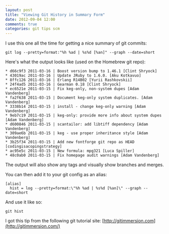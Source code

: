 ```yaml
---
layout: post
title: "Viewing Git History in Summary Form"
date: 2012-09-04 12:00
comments: true
categories: git tips scm
---
```

I use this one all the time for getting a nice summary of git commits:
```
git log --pretty=format:"%h %ad | %s%d [%an]" --graph --date=short
```
Here's what the output looks like (used on the Homebrew git repo):
```
* d66c9f3 2011-03-16 | Boost version bump to 1.46.1 [Clint Shryock]
* 43019ac 2011-03-16 | Update JRuby to 1.6.0. [Aku Kotkavuo]
* 8ffc126 2011-03-16 | Erlang R14B02 [Yurii Rashkovskii]
* 24f4ad5 2011-03-16 | Gearman 0.18 [Clint Shryock]
* ec6521e 2011-03-15 | Fix keg-only, non-system dupes [Adam Vandenberg]
* fa2f638 2011-03-15 | Document keg-only system duplicates. [Adam Vandenberg]
* 3338b14 2011-03-15 | install - change keg-only warning [Adam Vandenberg]
* 9eb7c19 2011-03-15 | keg-only: provide more info about system dupes [Adam Vandenberg]
* d600846 2011-03-15 | scantailor: add libtiff dependency [Adam Vandenberg]
* 309ae6b 2011-03-15 | keg - use proper inheritance style [Adam Vandenberg]
* 3b25f34 2011-03-15 | Add new fontforge git repo as HEAD [codingisacopingstrategy]
* ac95e5c 2011-03-15 | New formula: mpg321 [Luca Spiller]
* 48c0ab0 2011-03-15 | Fix homepage audit warnings [Adam Vandenberg]
```
The output will also show any tags and visually show branches and merges.

You can then add it to your git config as an alias:
```
[alias]
  hist = log --pretty=format:\"%h %ad | %s%d [%an]\" --graph --date=short
```
And use it like so:
```
git hist
```
I got this tip from the following git tutorial site: [http://gitimmersion.com](http://gitimmersion.com/)
